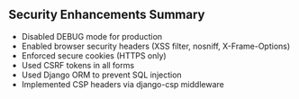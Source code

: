 ## Security Enhancements Summary

- Disabled DEBUG mode for production
- Enabled browser security headers (XSS filter, nosniff, X-Frame-Options)
- Enforced secure cookies (HTTPS only)
- Used CSRF tokens in all forms
- Used Django ORM to prevent SQL injection
- Implemented CSP headers via django-csp middleware
